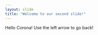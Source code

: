 ```yaml
---
layout: slide
title: "Welcome to our second slide!"
---
```

Hello Corona!
Use the left arrow to go back!
